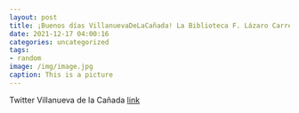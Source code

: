 ```yaml
---
layout: post
title: ¡Buenos días VillanuevaDeLaCañada! La Biblioteca F. Lázaro Carreter ya luce sus adornos navideños y, como todos los años, nos h...
date: 2021-12-17 04:00:16
categories: uncategorized
tags:
- random
image: /img/image.jpg
caption: This is a picture
---
```

Twitter Villanueva de la Cañada [link](https://twitter.com/AytoVDLCanada/status/1471401970544128000)
